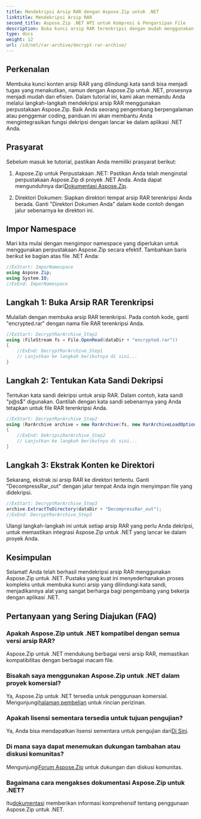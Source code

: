 ```yaml
---
title: Mendekripsi Arsip RAR dengan Aspose.Zip untuk .NET
linktitle: Mendekripsi Arsip RAR
second_title: Aspose.Zip .NET API untuk Kompresi & Pengarsipan File
description: Buka kunci arsip RAR terenkripsi dengan mudah menggunakan Aspose.Zip untuk .NET. Ikuti panduan langkah demi langkah kami untuk integrasi yang lancar dan dekripsi yang efisien.
type: docs
weight: 12
url: /id/net/rar-archive/decrypt-rar-archive/
---
```


## Perkenalan

Membuka kunci konten arsip RAR yang dilindungi kata sandi bisa menjadi tugas yang menakutkan, namun dengan Aspose.Zip untuk .NET, prosesnya menjadi mudah dan efisien. Dalam tutorial ini, kami akan memandu Anda melalui langkah-langkah mendekripsi arsip RAR menggunakan perpustakaan Aspose.Zip. Baik Anda seorang pengembang berpengalaman atau penggemar coding, panduan ini akan membantu Anda mengintegrasikan fungsi dekripsi dengan lancar ke dalam aplikasi .NET Anda.

## Prasyarat

Sebelum masuk ke tutorial, pastikan Anda memiliki prasyarat berikut:

1.  Aspose.Zip untuk Perpustakaan .NET: Pastikan Anda telah menginstal perpustakaan Aspose.Zip di proyek .NET Anda. Anda dapat mengunduhnya dari[Dokumentasi Aspose.Zip](https://reference.aspose.com/zip/net/).

2. Direktori Dokumen: Siapkan direktori tempat arsip RAR terenkripsi Anda berada. Ganti "Direktori Dokumen Anda" dalam kode contoh dengan jalur sebenarnya ke direktori ini.

## Impor Namespace

Mari kita mulai dengan mengimpor namespace yang diperlukan untuk menggunakan perpustakaan Aspose.Zip secara efektif. Tambahkan baris berikut ke bagian atas file .NET Anda:

```csharp
//ExStart: ImporNamespace
using Aspose.Zip;
using System.IO;
//ExEnd: ImporNamespace
```

## Langkah 1: Buka Arsip RAR Terenkripsi

Mulailah dengan membuka arsip RAR terenkripsi. Pada contoh kode, ganti "encrypted.rar" dengan nama file RAR terenkripsi Anda.

```csharp
//ExStart: DecryptRarArchive_Step1
using (FileStream fs = File.OpenRead(dataDir + "encrypted.rar"))
{
    //ExEnd: DecryptRarArchive_Step1
    // Lanjutkan ke langkah berikutnya di sini...
}
```

## Langkah 2: Tentukan Kata Sandi Dekripsi

Tentukan kata sandi dekripsi untuk arsip RAR. Dalam contoh, kata sandi "p@s$" digunakan. Gantilah dengan kata sandi sebenarnya yang Anda tetapkan untuk file RAR terenkripsi Anda.

```csharp
//ExStart: DecryptRarArchive_Step2
using (RarArchive archive = new RarArchive(fs, new RarArchiveLoadOptions() { DecryptionPassword = "p@s$" }))
{
    //ExEnd: DekripsiRarArchive_Step2
    // Lanjutkan ke langkah berikutnya di sini...
}
```

## Langkah 3: Ekstrak Konten ke Direktori

Sekarang, ekstrak isi arsip RAR ke direktori tertentu. Ganti "DecompressRar_out" dengan jalur tempat Anda ingin menyimpan file yang didekripsi.

```csharp
//ExStart: DecryptRarArchive_Step3
archive.ExtractToDirectory(dataDir + "DecompressRar_out");
//ExEnd: DecryptRarArchive_Step3
```

Ulangi langkah-langkah ini untuk setiap arsip RAR yang perlu Anda dekripsi, untuk memastikan integrasi Aspose.Zip untuk .NET yang lancar ke dalam proyek Anda.

## Kesimpulan

Selamat! Anda telah berhasil mendekripsi arsip RAR menggunakan Aspose.Zip untuk .NET. Pustaka yang kuat ini menyederhanakan proses kompleks untuk membuka kunci arsip yang dilindungi kata sandi, menjadikannya alat yang sangat berharga bagi pengembang yang bekerja dengan aplikasi .NET.

## Pertanyaan yang Sering Diajukan (FAQ)

### Apakah Aspose.Zip untuk .NET kompatibel dengan semua versi arsip RAR?
Aspose.Zip untuk .NET mendukung berbagai versi arsip RAR, memastikan kompatibilitas dengan berbagai macam file.

### Bisakah saya menggunakan Aspose.Zip untuk .NET dalam proyek komersial?
 Ya, Aspose.Zip untuk .NET tersedia untuk penggunaan komersial. Mengunjungi[halaman pembelian](https://purchase.aspose.com/buy) untuk rincian perizinan.

### Apakah lisensi sementara tersedia untuk tujuan pengujian?
 Ya, Anda bisa mendapatkan lisensi sementara untuk pengujian dari[Di Sini](https://purchase.aspose.com/temporary-license/).

### Di mana saya dapat menemukan dukungan tambahan atau diskusi komunitas?
 Mengunjungi[Forum Aspose.Zip](https://forum.aspose.com/c/zip/37) untuk dukungan dan diskusi komunitas.

### Bagaimana cara mengakses dokumentasi Aspose.Zip untuk .NET?
 Itu[dokumentasi](https://reference.aspose.com/zip/net/) memberikan informasi komprehensif tentang penggunaan Aspose.Zip untuk .NET.
